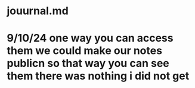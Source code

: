 # jouurnal.md
# 9/10/24 one way you can access them we could make our notes publicn so that way you can see them there was nothing i did not get 
